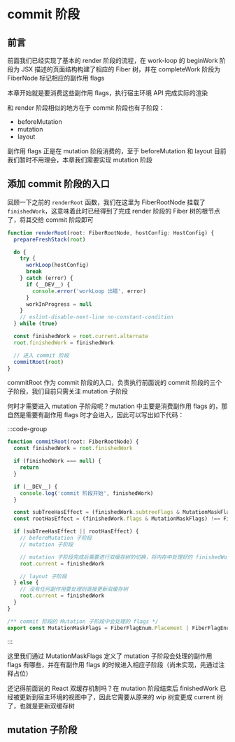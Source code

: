 # commit 阶段

## 前言

前面我们已经实现了基本的 render 阶段的流程，在 work-loop 的 beginWork 阶段为 JSX 描述的页面结构构建了相应的 Fiber 树，并在 completeWork 阶段为 FiberNode 标记相应的副作用 flags

本章开始就是要消费这些副作用 flags，执行宿主环境 API 完成实际的渲染

和 render 阶段相似的地方在于 commit 阶段也有子阶段：

- beforeMutation
- mutation
- layout

副作用 flags 正是在 mutation 阶段消费的，至于 beforeMutation 和 layout 目前我们暂时不用理会，本章我们需要实现 mutation 阶段

## 添加 commit 阶段的入口

回顾一下之前的 `renderRoot` 函数，我们在这里为 FiberRootNode 挂载了 `finishedWork`，这意味着此时已经得到了完成 render 阶段的 Fiber 树的根节点了，将其交给 commit 阶段即可

```ts
function renderRoot(root: FiberRootNode, hostConfig: HostConfig) {
  prepareFreshStack(root)

  do {
    try {
      workLoop(hostConfig)
      break
    } catch (error) {
      if (__DEV__) {
        console.error('workLoop 出错', error)
      }
      workInProgress = null
    }
    // eslint-disable-next-line no-constant-condition
  } while (true)

  const finishedWork = root.current.alternate
  root.finishedWork = finishedWork

  // 进入 commit 阶段
  commitRoot(root)
}
```

commitRoot 作为 commit 阶段的入口，负责执行前面说的 commit 阶段的三个子阶段，我们目前只需关注 mutation 子阶段

何时才需要进入 mutation 子阶段呢？mutation 中主要是消费副作用 flags 的，那自然是需要有副作用 flags 时才会进入，因此可以写出如下代码：

:::code-group

```ts [commitRoot]
function commitRoot(root: FiberRootNode) {
  const finishedWork = root.finishedWork

  if (finishedWork === null) {
    return
  }

  if (__DEV__) {
    console.log('commit 阶段开始', finishedWork)
  }

  const subTreeHasEffect = (finishedWork.subtreeFlags & MutationMaskFlags) !== FiberFlagEnum.NoFlags
  const rootHasEffect = (finishedWork.flags & MutationMaskFlags) !== FiberFlagEnum.NoFlags

  if (subTreeHasEffect || rootHasEffect) {
    // beforeMutation 子阶段
    // mutation 子阶段

    // mutation 子阶段完成后需要进行双缓存树的切换，将内存中处理好的 finishedWork 作为 current 树的根节点
    root.current = finishedWork

    // layout 子阶段
  } else {
    // 没有任何副作用要处理则直接更新双缓存树
    root.current = finishedWork
  }
}
```

```ts [MutationMaskFlags]
/** commit 阶段的 Mutation 子阶段中会处理的 flags */
export const MutationMaskFlags = FiberFlagEnum.Placement | FiberFlagEnum.Update | FiberFlagEnum.ChildDeletion
```

:::

这里我们通过 MutationMaskFlags 定义了 mutation 子阶段会处理的副作用 flags 有哪些，并在有副作用 flags 的时候进入相应子阶段（尚未实现，先通过注释占位）

还记得前面说的 React 双缓存机制吗？在 mutation 阶段结束后 finishedWork 已经被更新到宿主环境的视图中了，因此它需要从原来的 wip 树变更成 current 树了，也就是更新双缓存树

## mutation 子阶段
